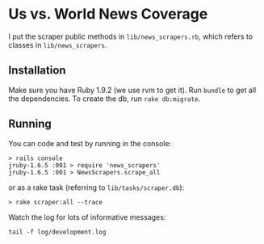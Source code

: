 Us vs. World News Coverage
==========================

I put the scraper public methods in `lib/news_scrapers.rb`, which refers to 
classes in `lib/news_scrapers`.

Installation
------------

Make sure you have Ruby 1.9.2 (we use rvm to get it).
Run `bundle` to get all the dependencies.
To create the db, run `rake db:migrate`.

Running
-------

You can code and test by running in the console:

```
> rails console
jruby-1.6.5 :001 > require 'news_scrapers'
jruby-1.6.5 :001 > NewsScrapers.scrape_all
```

or as a rake task (referring to `lib/tasks/scraper.db`):

```
> rake scraper:all --trace
```

Watch the log for lots of informative messages:
```
tail -f log/development.log 
```